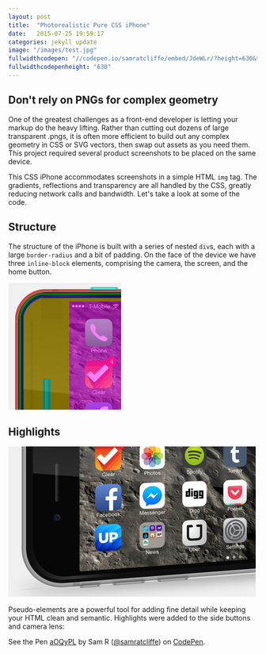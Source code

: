 ```yaml
---
layout: post
title:  "Photorealistic Pure CSS iPhone"
date:   2015-07-25 19:59:17
categories: jekyll update
image: "/images/test.jpg"
fullwidthcodepen: "//codepen.io/samratcliffe/embed/JdeWLr/?height=630&theme-id=17355&default-tab=result"
fullwidthcodepenheight: "630"
---
```


## Don't rely on PNGs for complex geometry
One of the greatest challenges as a front-end developer is letting your markup do the heavy lifting. Rather than cutting out dozens of large transparent .pngs, it is often more efficient to build out any complex geometry in CSS or SVG vectors, then swap out assets as you need them. This project required several product screenshots to be placed on the same device.

This CSS iPhone accommodates screenshots in a simple HTML `img` tag. The gradients, reflections and transparency are all handled by the CSS, greatly reducing network calls and bandwidth. Let's take a look at some of the code.

## Structure
The structure of the iPhone is built with a series of nested `div`s, each with a large `border-radius` and a bit of padding. On the face of the device we have three `inline-block` elements, comprising the camera, the screen, and the home button.

<img src="/images/iphone-structure.jpg">

## Highlights
<img src="/images/iphone-closeup.jpg">

Pseudo-elements are a powerful tool for adding fine detail while keeping your HTML clean and semantic. Highlights were added to the side buttons and camera lens:

<p data-height="268" data-theme-id="17355" data-slug-hash="aOQyPL" data-default-tab="result" data-user="samratcliffe" class='codepen'>See the Pen <a href='http://codepen.io/samratcliffe/pen/aOQyPL/'>aOQyPL</a> by Sam R (<a href='http://codepen.io/samratcliffe'>@samratcliffe</a>) on <a href='http://codepen.io'>CodePen</a>.</p>
<script async src="//assets.codepen.io/assets/embed/ei.js"></script>

